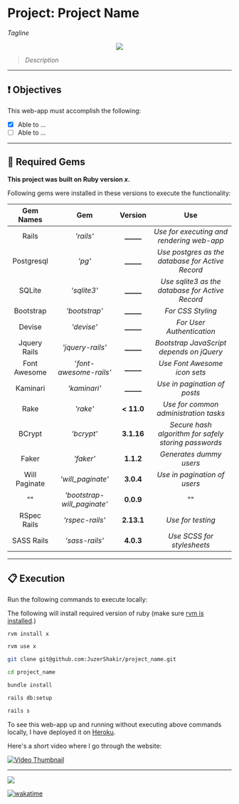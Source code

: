 # Project: Project Name
*Tagline*

<div align="center">
  <img src="assets/project_logo.png" />
</div>

> *Description*

----

## ❗ Objectives
This web-app must accomplish the following:
- [x] Able to ...
- [ ] Able to ...

----

## 💎 Required Gems

**This project was built on Ruby version *x*.**

Following gems were installed in these versions to execute the functionality:

|  **Gem Names**  |         **Gem**         | **Version** |                      **Use**                     |
| :------------:  |     :------------:      | :---------: |                    :---------:                   |
|      Rails      |        _'rails'_        |  **_____**  |    *Use for executing and rendering web-app*     |
|   Postgresql    |          _'pg'_         |  **_____**  | *Use postgres as the database for Active Record* |
|     SQLite      |        _'sqlite3'_      |  **_____**  | *Use sqlite3 as the database for Active Record*  |
|    Bootstrap    |      _'bootstrap'_      |  **_____**  |                *For CSS Styling*                 |
|     Devise      |       _'devise'_        |  **_____**  |             *For User Authentication*            |
|  Jquery Rails   |     _'jquery-rails'_    |  **_____**  |     *Bootstrap JavaScript depends on jQuery*     |
|   Font Awesome  | '_font-awesome-rails'_  |  **_____**  |             *Use Font Awesome icon sets*         |
|     Kaminari    |       _'kaminari'_      |  **_____**  |             *Use in pagination of posts*         |
|     Rake        |         _'rake'_        | **< 11.0**  |      *Use for common administration tasks*       |
|    BCrypt       |        _'bcrypt'_       |  **3.1.16** | *Secure hash algorithm for safely storing passwords* |
|     Faker       |        _'faker'_        |  **1.1.2**  |               *Generates dummy users*            |
| Will Paginate   |    _'will_paginate'_    |  **3.0.4**  |             *Use in pagination of users*         |
|       ""        | _'bootstrap-will_paginate'_ |  **0.0.9**  |                         ""                       |
|  RSpec Rails    |        _'rspec-rails'_      | **2.13.1**  |                 *Use for testing*                |
|   SASS Rails    |        _'sass-rails'_       |  **4.0.3**  |             *Use SCSS for stylesheets*           |


----

## 📋 Execution

Run the following commands to execute locally:

The following will install required version of ruby (make sure [rvm is installed](https://rvm.io/rvm/install).)
```bash
rvm install x
```
```bash
rvm use x
```
```bash
git clone git@github.com:JuzerShakir/project_name.git
```
```bash
cd project_name
```
```bash
bundle install
```
```bash
rails db:setup
```
```bash
rails s
```

To see this web-app up and running without executing above commands locally,
I have deployed it on [Heroku](https://__name__.herokuapp.com/).

Here's a short video where I go through the website:

[![Video Thumbnail](assets/yt-thumbnail.png)](https://www.youtube.com/watch?v=VIDEO_ID "Project Name")

-----

![](https://visitor-badge-reloaded.herokuapp.com/badge?page_id=juzershakir.repo_name&color=000000&lcolor=000000&style=for-the-badge&logo=Github)

<a href="https://wakatime.com/badge/github/JuzerShakir/repo_name"><img src="https://wakatime.com/badge/github/JuzerShakir/repo_name.svg" alt="wakatime"></a>
